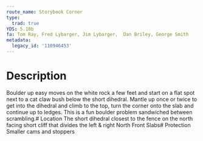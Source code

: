 ```yaml
---
route_name: Storybook Corner
type:
  trad: true
YDS: 5.10b
fa: Tom Ray, Fred Lybarger, Jim Lybarger,  Dan Briley, George Smith
metadata:
  legacy_id: '110946453'
---
```

# Description
Boulder up easy moves on the white rock a few feet and start on a flat spot next to a cat claw bush below the short dihedral. Mantle up once or twice to get into the dihedral and climb to the top, turn the corner onto the slab and continue up to ledges. This is a fun boulder problem sandwiched between scrambling.# Location
The short dihedral closest to the fence on the north facing short cliff that divides the left & right North Front Slabs# Protection
Smaller cams and stoppers